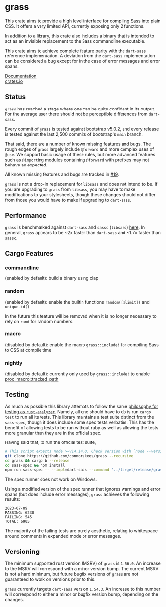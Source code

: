 # grass

This crate aims to provide a high level interface for compiling [Sass](https://sass-lang.com/documentation/) into
plain CSS. It offers a very limited API, currently exposing only 2 functions.

In addition to a library, this crate also includes a binary that is intended to act as an invisible
replacement to the Sass commandline executable.

This crate aims to achieve complete feature parity with the `dart-sass` reference
implementation. A deviation from the `dart-sass` implementation can be considered
a bug except for in the case of error messages and error spans.

[Documentation](https://docs.rs/grass/)  
[crates.io](https://crates.io/crates/grass)

## Status

`grass` has reached a stage where one can be quite confident in its output. For the average user there should not be perceptible differences from `dart-sass`.

Every commit of `grass` is tested against bootstrap v5.0.2, and every release is tested against the last 2,500 commits of bootstrap's `main` branch.

That said, there are a number of known missing features and bugs. The rough edges of `grass` largely include `@forward` and more complex uses of `@use`. We support basic usage of these rules, but more advanced features such as `@import`ing modules containing `@forward` with prefixes may not behave as expected.

All known missing features and bugs are tracked in [#19](https://github.com/connorskees/grass/issues/19).

`grass` is not a drop-in replacement for `libsass` and does not intend to be. If you are upgrading to `grass` from `libsass`, you may have to make modifications to your stylesheets, though these changes should not differ from those you would have to make if upgrading to `dart-sass`.

## Performance

`grass` is benchmarked against `dart-sass` and `sassc` (`libsass`) [here](https://github.com/connorskees/sass-perf). In general, `grass` appears to be ~2x faster than `dart-sass` and ~1.7x faster than `sassc`.

## Cargo Features

### commandline

(enabled by default): build a binary using clap

### random

(enabled by default): enable the builtin functions `random([$limit])` and `unique-id()`

In the future this feature will be removed when it is no longer necessary to rely on `rand` for
random numbers.

### macro

(disabled by default): enable the macro `grass::include!` for compiling Sass to
CSS at compile time

### nightly

(disabled by default): currently only used by `grass::include!` to enable 
[proc_macro::tracked_path](https://github.com/rust-lang/rust/issues/99515)

## Testing

As much as possible this library attempts to follow the same [philosophy for testing as
`rust-analyzer`](https://internals.rust-lang.org/t/experience-report-contributing-to-rust-lang-rust/12012/17).
Namely, all one should have to do is run `cargo test` to run all its tests.
This library maintains a test suite distinct from the `sass-spec`, though it
does include some spec tests verbatim. This has the benefit of allowing tests
to be run without ruby as well as allowing the tests more granular than they
are in the official spec.

Having said that, to run the official test suite,

```bash
# This script expects node >=v14.14.0. Check version with `node --version`
git clone https://github.com/connorskees/grass --recursive
cd grass && cargo b --release
cd sass-spec && npm install
npm run sass-spec -- --impl=dart-sass --command '../target/release/grass'
```

The spec runner does not work on Windows.

Using a modified version of the spec runner that ignores warnings and error spans (but does include error messages), `grass` achieves the following results:

```
2023-07-09
PASSING: 6230
FAILING: 545
TOTAL: 6905
```

The majority of the failing tests are purely aesthetic, relating to whitespace
around comments in expanded mode or error messages.

## Versioning

The minimum supported rust version (MSRV) of `grass` is `1.56.0`. An increase to the MSRV will correspond with a minor version bump. The current MSRV is not a hard minimum, but future bugfix
versions of `grass` are not guaranteed to work on versions prior to this.

`grass` currently targets `dart-sass` version `1.54.3`. An increase to this number will correspond to either a minor or bugfix version bump, depending on the changes.
